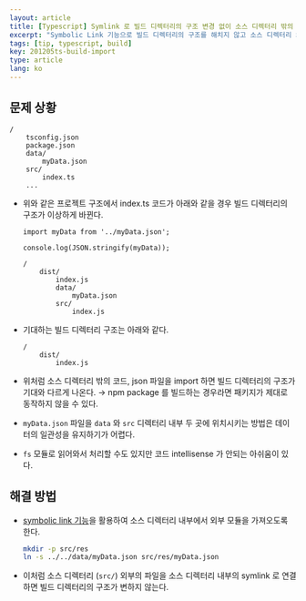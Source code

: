 ```yaml
---
layout: article
title: [Typescript] Symlink 로 빌드 디렉터리의 구조 변경 없이 소스 디렉터리 밖의 모듈 가져오기
excerpt: "Symbolic Link 기능으로 빌드 디렉터리의 구조를 해치지 않고 소스 디렉터리 외부의 모듈 (ts, js, json 등등) 을 가져오기."
tags: [tip, typescript, build]
key: 201205ts-build-import
type: article
lang: ko
---
```


## 문제 상황

```
/
	tsconfig.json
	package.json
	data/
		myData.json
	src/
		index.ts
	...
```

- 위와 같은 프로젝트 구조에서 index.ts 코드가 아래와 같을 경우 빌드 디렉터리의 구조가 이상하게 바뀐다.

    ```tsx
    import myData from '../myData.json';

    console.log(JSON.stringify(myData));
    ```

    ```
    /
    	dist/
    		index.js
    		data/
    			myData.json
    		src/
    			index.js
    ```

- 기대하는 빌드 디렉터리 구조는 아래와 같다.

    ```
    /
    	dist/
    		index.js
    ```

- 위처럼 소스 디렉터리 밖의 코드, json 파일을 import 하면 빌드 디렉터리의 구조가 기대와 다르게 나온다. → npm package 를 빌드하는 경우라면 패키지가 제대로 동작하지 않을 수 있다.
- `myData.json` 파일을 `data` 와 `src` 디렉터리 내부 두 곳에 위치시키는 방법은 데이터의 일관성을 유지하기가 어렵다.
- `fs` 모듈로 읽어와서 처리할 수도 있지만 코드 intellisense 가 안되는 아쉬움이 있다.

## 해결 방법

- [symbolic link 기능](https://ko.wikipedia.org/wiki/%EC%8B%AC%EB%B3%BC%EB%A6%AD_%EB%A7%81%ED%81%AC)을 활용하여 소스 디렉터리 내부에서 외부 모듈을 가져오도록 한다.

  ```bash
  mkdir -p src/res
  ln -s ../../data/myData.json src/res/myData.json
  ```

- 이처럼 소스 디렉터리 (`src/`) 외부의 파일을 소스 디렉터리 내부의 symlink 로 연결하면 빌드 디렉터리의 구조가 변하지 않는다.
